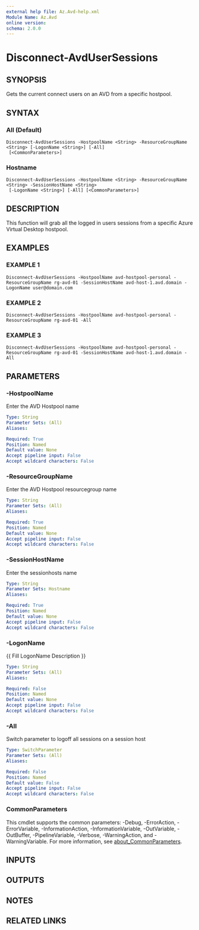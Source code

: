```yaml
---
external help file: Az.Avd-help.xml
Module Name: Az.Avd
online version:
schema: 2.0.0
---
```


# Disconnect-AvdUserSessions

## SYNOPSIS
Gets the current connect users on an AVD from a specific hostpool.

## SYNTAX

### All (Default)
```
Disconnect-AvdUserSessions -HostpoolName <String> -ResourceGroupName <String> [-LogonName <String>] [-All]
 [<CommonParameters>]
```

### Hostname
```
Disconnect-AvdUserSessions -HostpoolName <String> -ResourceGroupName <String> -SessionHostName <String>
 [-LogonName <String>] [-All] [<CommonParameters>]
```

## DESCRIPTION
This function will grab all the logged in users sessions from a specific Azure Virtual Desktop hostpool.

## EXAMPLES

### EXAMPLE 1
```
Disconnect-AvdUserSessions -HostpoolName avd-hostpool-personal -ResourceGroupName rg-avd-01 -SessionHostName avd-host-1.avd.domain -LogonName user@domain.com
```

### EXAMPLE 2
```
Disconnect-AvdUserSessions -HostpoolName avd-hostpool-personal -ResourceGroupName rg-avd-01 -All
```

### EXAMPLE 3
```
Disconnect-AvdUserSessions -HostpoolName avd-hostpool-personal -ResourceGroupName rg-avd-01 -SessionHostName avd-host-1.avd.domain -All
```

## PARAMETERS

### -HostpoolName
Enter the AVD Hostpool name

```yaml
Type: String
Parameter Sets: (All)
Aliases:

Required: True
Position: Named
Default value: None
Accept pipeline input: False
Accept wildcard characters: False
```

### -ResourceGroupName
Enter the AVD Hostpool resourcegroup name

```yaml
Type: String
Parameter Sets: (All)
Aliases:

Required: True
Position: Named
Default value: None
Accept pipeline input: False
Accept wildcard characters: False
```

### -SessionHostName
Enter the sessionhosts name

```yaml
Type: String
Parameter Sets: Hostname
Aliases:

Required: True
Position: Named
Default value: None
Accept pipeline input: False
Accept wildcard characters: False
```

### -LogonName
{{ Fill LogonName Description }}

```yaml
Type: String
Parameter Sets: (All)
Aliases:

Required: False
Position: Named
Default value: None
Accept pipeline input: False
Accept wildcard characters: False
```

### -All
Switch parameter to logoff all sessions on a session host

```yaml
Type: SwitchParameter
Parameter Sets: (All)
Aliases:

Required: False
Position: Named
Default value: False
Accept pipeline input: False
Accept wildcard characters: False
```

### CommonParameters
This cmdlet supports the common parameters: -Debug, -ErrorAction, -ErrorVariable, -InformationAction, -InformationVariable, -OutVariable, -OutBuffer, -PipelineVariable, -Verbose, -WarningAction, and -WarningVariable. For more information, see [about_CommonParameters](http://go.microsoft.com/fwlink/?LinkID=113216).

## INPUTS

## OUTPUTS

## NOTES

## RELATED LINKS
